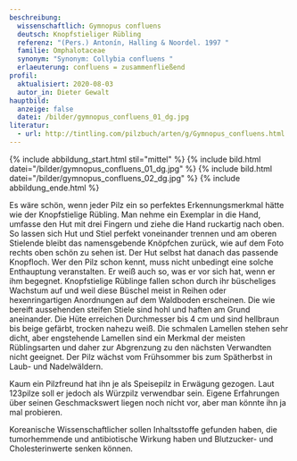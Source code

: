 ```yaml
---
beschreibung:
  wissenschaftlich: Gymnopus confluens
  deutsch: Knopfstieliger Rübling
  referenz: "(Pers.) Antonín, Halling & Noordel. 1997 "
  familie: Omphalotaceae
  synonym: "Synonym: Collybia confluens "
  erlaeuterung: confluens = zusammenfließend
profil:
  aktualisiert: 2020-08-03
  autor_in: Dieter Gewalt
hauptbild:
  anzeige: false
  datei: /bilder/gymnopus_confluens_01_dg.jpg
literatur:
  - url: http://tintling.com/pilzbuch/arten/g/Gymnopus_confluens.html
---
```

{% include abbildung_start.html stil="mittel" %}
{% include bild.html datei="/bilder/gymnopus_confluens_01_dg.jpg" %}
{% include bild.html datei="/bilder/gymnopus_confluens_02_dg.jpg" %}
{% include abbildung_ende.html %}

Es wäre schön, wenn jeder Pilz ein so perfektes Erkennungsmerkmal hätte wie der Knopfstielige Rübling. Man nehme ein Exemplar in die Hand, umfasse den Hut mit drei Fingern und ziehe die Hand ruckartig nach oben. So lassen sich Hut und Stiel perfekt voneinander trennen und am oberen Stielende bleibt das namensgebende Knöpfchen zurück, wie auf dem Foto rechts oben schön zu sehen ist. Der Hut selbst hat danach das passende Knopfloch. Wer den Pilz schon kennt, muss nicht unbedingt eine solche Enthauptung veranstalten. Er weiß auch so, was er vor sich hat, wenn er ihm begegnet. Knopfstielige Rüblinge fallen schon durch ihr büscheliges Wachstum auf und weil diese Büschel meist in Reihen oder hexenringartigen Anordnungen auf dem Waldboden erscheinen. Die wie bereift aussehenden steifen Stiele sind hohl und haften am Grund aneinander. Die Hüte erreichen Durchmesser bis 4 cm und sind hellbraun bis beige gefärbt, trocken nahezu weiß. Die schmalen Lamellen stehen sehr dicht, aber engstehende Lamellen sind ein Merkmal der meisten Rüblingsarten und daher zur Abgrenzung zu den nächsten Verwandten nicht geeignet. Der Pilz wächst vom Frühsommer bis zum Spätherbst in Laub- und Nadelwäldern.

Kaum ein Pilzfreund hat ihn je als Speisepilz in Erwägung gezogen. Laut 123pilze soll er jedoch als Würzpilz verwendbar sein. Eigene Erfahrungen über seinen Geschmackswert liegen noch nicht vor, aber man könnte ihn ja mal probieren.

Koreanische Wissenschaftlicher sollen Inhaltsstoffe gefunden haben, die tumorhemmende und antibiotische Wirkung haben und Blutzucker- und Cholesterinwerte senken können.